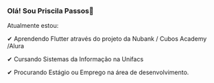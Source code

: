 ### Olá! Sou Priscila Passos👋

Atualmente estou:

✔ Aprendendo Flutter através do projeto da Nubank / Cubos Academy /Alura

✔ Cursando Sistemas da Informação na Unifacs

✔ Procurando Estágio ou Emprego na área de desenvolvimento.


